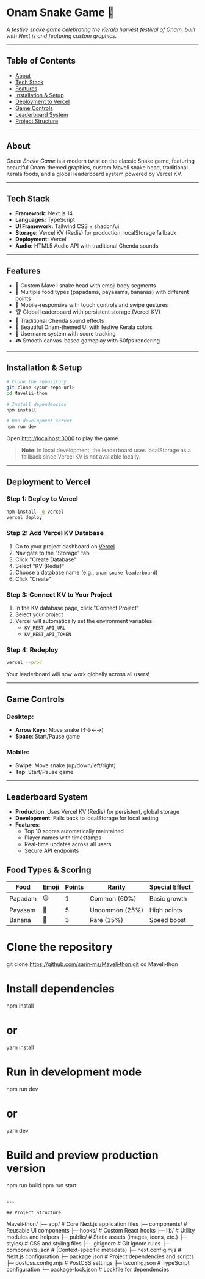 # Onam Snake Game 🐍

*A festive snake game celebrating the Kerala harvest festival of Onam, built with Next.js and featuring custom graphics.*

---

## Table of Contents

- [About](#about)  
- [Tech Stack](#tech-stack)  
- [Features](#features)  
- [Installation & Setup](#installation--setup)  
- [Deployment to Vercel](#deployment-to-vercel)
- [Game Controls](#game-controls)
- [Leaderboard System](#leaderboard-system)
- [Project Structure](#project-structure) 

---

## About

*Onam Snake Game* is a modern twist on the classic Snake game, featuring beautiful Onam-themed graphics, custom Maveli snake head, traditional Kerala foods, and a global leaderboard system powered by Vercel KV.

---

## Tech Stack

- **Framework:** Next.js 14 
- **Languages:** TypeScript  
- **UI Framework:** Tailwind CSS + shadcn/ui
- **Storage:** Vercel KV (Redis) for production, localStorage fallback
- **Deployment:** Vercel
- **Audio:** HTML5 Audio API with traditional Chenda sounds

---

## Features

- 🐍 Custom Maveli snake head with emoji body segments
- 🎯 Multiple food types (papadams, payasams, bananas) with different points
- 📱 Mobile-responsive with touch controls and swipe gestures
- 🏆 Global leaderboard with persistent storage (Vercel KV)
- 🎵 Traditional Chenda sound effects
- 🌺 Beautiful Onam-themed UI with festive Kerala colors
- 👤 Username system with score tracking
- 🎮 Smooth canvas-based gameplay with 60fps rendering

---

## Installation & Setup

```bash
# Clone the repository
git clone <your-repo-url>
cd Mavelii-thon

# Install dependencies
npm install

# Run development server
npm run dev
```

Open [http://localhost:3000](http://localhost:3000) to play the game.

> **Note**: In local development, the leaderboard uses localStorage as a fallback since Vercel KV is not available locally.

---

## Deployment to Vercel

### Step 1: Deploy to Vercel
```bash
npm install -g vercel
vercel deploy
```

### Step 2: Add Vercel KV Database
1. Go to your project dashboard on [Vercel](https://vercel.com)
2. Navigate to the "Storage" tab
3. Click "Create Database" 
4. Select "KV (Redis)"
5. Choose a database name (e.g., `onam-snake-leaderboard`)
6. Click "Create"

### Step 3: Connect KV to Your Project
1. In the KV database page, click "Connect Project"
2. Select your project
3. Vercel will automatically set the environment variables:
   - `KV_REST_API_URL`
   - `KV_REST_API_TOKEN`

### Step 4: Redeploy
```bash
vercel --prod
```

Your leaderboard will now work globally across all users!

---

## Game Controls

### Desktop:
- **Arrow Keys**: Move snake (↑↓←→)
- **Space**: Start/Pause game

### Mobile:
- **Swipe**: Move snake (up/down/left/right)
- **Tap**: Start/Pause game

---

## Leaderboard System

- **Production**: Uses Vercel KV (Redis) for persistent, global storage
- **Development**: Falls back to localStorage for local testing
- **Features**: 
  - Top 10 scores automatically maintained
  - Player names with timestamps
  - Real-time updates across all users
  - Secure API endpoints

## Food Types & Scoring

| Food | Emoji | Points | Rarity | Special Effect |
|------|-------|--------|--------|----------------|
| Papadam | 🟡 | 1 | Common (60%) | Basic growth |
| Payasam | 🥛 | 5 | Uncommon (25%) | High points |
| Banana | 🍌 | 3 | Rare (15%) | Speed boost |bash
# Clone the repository
git clone https://github.com/sarin‑ms/Maveli‑thon.git
cd Maveli‑thon

# Install dependencies
npm install
# or
yarn install

# Run in development mode
npm run dev
# or
yarn dev

# Build and preview production version
npm run build
npm run start
```

---

## Project Structure

```
Maveli‑thon/
├─ app/                 # Core Next.js application files
├─ components/          # Reusable UI components
├─ hooks/               # Custom React hooks
├─ lib/                 # Utility modules and helpers
├─ public/              # Static assets (images, icons, etc.)
├─ styles/              # CSS and styling files
├─ .gitignore           # Git ignore rules
├─ components.json      # (Context-specific metadata)
├─ next.config.mjs      # Next.js configuration
├─ package.json         # Project dependencies and scripts
├─ postcss.config.mjs   # PostCSS settings
├─ tsconfig.json        # TypeScript configuration
└─ package-lock.json    # Lockfile for dependencies
```